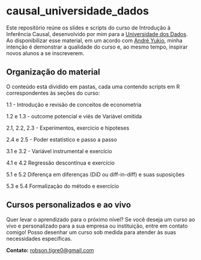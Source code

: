 # causal_universidade_dados

Este repositório reúne os slides e scripts do curso de Introdução à Inferência Causal, desenvolvido por mim para a [Universidade dos Dados](https://www.universidadedosdados.com/). Ao disponibilizar esse material, em um acordo com [André Yukio](https://github.com/yukioandre), minha intenção é demonstrar a qualidade do curso e, ao mesmo tempo, inspirar novos alunos a se inscreverem.

## Organização do material
O conteúdo está dividido em pastas, cada uma contendo scripts em R correspondentes às seções do curso:

1.1 - Introdução e revisão de conceitos de econometria

1.2 e 1.3 - outcome potencial e viés de Variável omitida

2.1, 2.2, 2.3 - Experimentos, exercicio e hipoteses

2.4 e 2.5 - Poder estatístico e passo a passo

3.1 e 3.2 - Variável instrumental e exercício

4.1 e 4.2 Regressão descontínua e exercício

5.1 e 5.2 Diferença em diferenças (DiD ou diff-in-diff) e suas suposições

5.3 e 5.4 Formalização do método e exercício

## Cursos personalizados e ao vivo
Quer levar o aprendizado para o próximo nível? Se você deseja um curso ao vivo e personalizado para a sua empresa ou instituição, entre em contato comigo! Posso desenhar um curso sob medida para atender às suas necessidades específicas.

**Contato:** [robson.tigre0@gmail.com](mailto:robson.tigre0@gmail.com)
